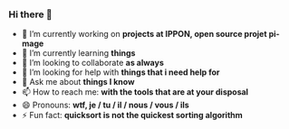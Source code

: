 ### Hi there 👋

- 🔭 I’m currently working on **projects at IPPON, open source projet pi-mage**
- 🌱 I’m currently learning **things**
- 👯 I’m looking to collaborate **as always**
- 🤔 I’m looking for help with **things that i need help for**
- 💬 Ask me about **things I know**
- 📫 How to reach me: **with the tools that are at your disposal**
- 😄 Pronouns: **wtf, je / tu / il / nous / vous / ils**
- ⚡ Fun fact: **quicksort is not the quickest sorting algorithm**
<!--
**blackorbit1/blackorbit1** is a ✨ _special_ ✨ repository because its `README.md` (this file) appears on your GitHub profile.

Here are some ideas to get you started:

- 🔭 I’m currently working on ...
- 🌱 I’m currently learning ...
- 👯 I’m looking to collaborate on ...
- 🤔 I’m looking for help with ...
- 💬 Ask me about ...
- 📫 How to reach me: ...
- 😄 Pronouns: ...
- ⚡ Fun fact: ...
-->
